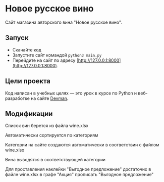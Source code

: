 # Новое русское вино

Сайт магазина авторского вина "Новое русское вино".

## Запуск

- Скачайте код
- Запустите сайт командой `python3 main.py`
- Перейдите на сайт по адресу [http://127.0.0.1:8000](http://127.0.0.1:8000).

## Цели проекта

Код написан в учебных целях — это урок в курсе по Python и веб-разработке на сайте [Devman](https://dvmn.org).

## Модификации

Список вин берется из файла wine.xlsx

Автоматически сортируется по категориям

Категории на сайте создаются автоматически в соответствии с файлом wine.xlsx

Вина выводятся в соответствующей категории

Для проставления наклейки "Выгодное предложение" достаточно в файле wine.xlsx в графе "Акция" прописать "Выгодное предложение"
